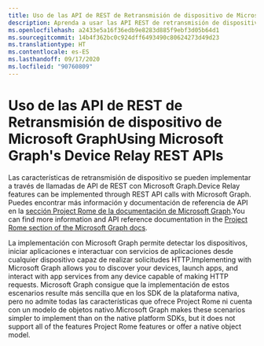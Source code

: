 ```yaml
---
title: Uso de las API de REST de Retransmisión de dispositivo de Microsoft Graph
description: Aprenda a usar las API REST de retransmisión de dispositivos de Microsoft Graph para detectar sus dispositivos, iniciar aplicaciones e interactuar con App Services.
ms.openlocfilehash: a2433e5a16f36edb9e8283d885f9ebf3d05b64d1
ms.sourcegitcommit: 14b4f362bc0c924dff6493490c80624273d49d23
ms.translationtype: HT
ms.contentlocale: es-ES
ms.lasthandoff: 09/17/2020
ms.locfileid: "90760809"
---
```

# <a name="using-microsoft-graphs-device-relay-rest-apis"></a><span data-ttu-id="5f3e8-103">Uso de las API de REST de Retransmisión de dispositivo de Microsoft Graph</span><span class="sxs-lookup"><span data-stu-id="5f3e8-103">Using Microsoft Graph's Device Relay REST APIs</span></span>

<span data-ttu-id="5f3e8-104">Las características de retransmisión de dispositivo se pueden implementar a través de llamadas de API de REST con Microsoft Graph.</span><span class="sxs-lookup"><span data-stu-id="5f3e8-104">Device Relay features can be implemented through REST API calls with Microsoft Graph.</span></span> <span data-ttu-id="5f3e8-105">Puedes encontrar más información y documentación de referencia de API en la [sección Project Rome de la documentación de Microsoft Graph](https://developer.microsoft.com/graph/docs/api-reference/beta/resources/project_rome_overview#devices).</span><span class="sxs-lookup"><span data-stu-id="5f3e8-105">You can find more information and API reference documentation in the [Project Rome section of the Microsoft Graph docs](https://developer.microsoft.com/graph/docs/api-reference/beta/resources/project_rome_overview#devices).</span></span>

<span data-ttu-id="5f3e8-106">La implementación con Microsoft Graph permite detectar los dispositivos, iniciar aplicaciones e interactuar con servicios de aplicaciones desde cualquier dispositivo capaz de realizar solicitudes HTTP.</span><span class="sxs-lookup"><span data-stu-id="5f3e8-106">Implementing with Microsoft Graph allows you to discover your devices, launch apps, and interact with app services from any device capable of making HTTP requests.</span></span> <span data-ttu-id="5f3e8-107">Microsoft Graph consigue que la implementación de estos escenarios resulte más sencilla que en los SDK de la plataforma nativa, pero no admite todas las características que ofrece Project Rome ni cuenta con un modelo de objetos nativo.</span><span class="sxs-lookup"><span data-stu-id="5f3e8-107">Microsoft Graph makes these scenarios simpler to implement than on the native platform SDKs, but it does not support all of the features Project Rome features or offer a native object model.</span></span>